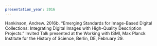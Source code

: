 ```yaml
---
presentation_year: 2016
---
```

Hankinson, Andrew. 2016b. “Emerging Standards for Image-Based Digital Collections: Integrating Digital Images with High-Quality Description Projects.” Invited Talk presented at the Working with ISMI, Max Planck Institute for the History of Science, Berlin, DE, February 29.
